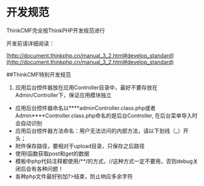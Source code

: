 # 开发规范

ThinkCMF完全按ThinkPHP开发规范进行

开发前请详细阅读：

[http://document.thinkphp.cn/manual_3_2.html#develop_standard](http://document.thinkphp.cn/manual_3_2.html#develop_standard)

##ThinkCMF特别开发规范

1. 应用后台控件器放在应用Controller目录中，最好不要存放在Admin/Controller下，保证应用模块独立
* 应用后台控件器命名以\*\*\*\*adminController.class.php或者Admin\*\*\*\*Controller.class.php命名的是后台Controller, 在后台菜单导入时会自动识别
* 应用后台控件器方法命名：用户无法访问的内部方法，请以下划线（_）开头；
* 附件保存路径，要相对于upload目录，只保存之后路径
* 使用I函数获取post和get的数据
* 模板中php代码注释都使用/\*\*/的方式，//这种方式一定不要用，否则debug关闭后会有各种问题！
* 各种php文件最好别加?>结束，防止响应多余字符

